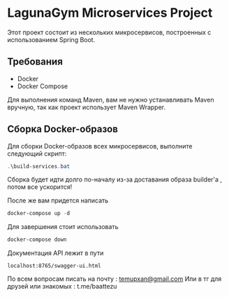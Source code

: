 # LagunaGym Microservices Project

Этот проект состоит из нескольких микросервисов, построенных с использованием Spring Boot.

## Требования
- Docker
- Docker Compose

Для выполнения команд Maven, вам не нужно устанавливать Maven вручную, так как проект использует Maven Wrapper.

## Сборка Docker-образов

Для сборки Docker-образов всех микросервисов, выполните следующий скрипт:

```powershell
.\build-services.bat
```

Сборка будет идти долго по-началу из-за доставания образа builder'а , потом все ускорится!

После же вам придется написать 
```powershell
docker-compose up -d
```
Для завершения стоит использовать 
```powershell
docker-compose down
```
Документация API лежит в пути
```http request
localhost:8765/swagger-ui.html
```


По всем вопросам писать на почту : temupxan@gmail.com 
Или в тг для друзей или знакомых : t.me/baattezu